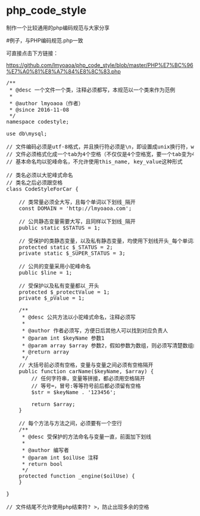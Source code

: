 # php_code_style
制作一个比较通用的php编码规范与大家分享

#例子，与PHP编码规范.php一致

可直接点击下方链接：

https://github.com/lmyoaoa/php_code_style/blob/master/PHP%E7%BC%96%E7%A0%81%E8%A7%84%E8%8C%83.php

<pre>
/**
 * @desc 一个文件一个类，注释必须都写，本规范以一个类来作为范例
 *
 * @author lmyoaoa（作者）
 * @since 2016-11-08
 */
namespace codestyle;

use db\mysql;

// 文件编码必须是utf-8格式，并且换行符必须是\n，即设置成unix换行符，windows为\r\n
// 文件必须格式化成一个tab为4个空格（不仅仅是4个空格宽，要一个tab变为4个空格符）
// 基本命名均以驼峰命名，不允许使用this_name, key_value这种形式

// 类名必须以大驼峰式命名
// 类名之后必须跟空格
class CodeStyleForCar {

    // 类常量必须全大写，且每个单词以下划线_隔开
    const DOMAIN = 'http://lmyoaoa.com';

    // 公共静态变量需要大写，且同样以下划线_隔开
    public static $STATUS = 1;

    // 受保护的类静态变量，以及私有静态变量，均使用下划线开头_每个单词以_隔开
    protected static $_STATUS = 2;
    private static $_SUPER_STATUS = 3;

    // 公共的变量采用小驼峰命名
    public $line = 1;

    // 受保护以及私有变量都以_开头
    protected $_protectValue = 1;
    private $_pValue = 1;

    /**
     * @desc 公共方法以小驼峰式命名，注释必须写
     *
     * @author 作者必须写，方便日后其他人可以找到对应负责人
     * @param int $keyName 参数1
     * @param array $array 参数2，假如参数为数组，则必须写清楚数组的格式，如array(1, 2, 3,...)
     * @return array
     */
    // 大括号前必须有空格，变量与变量之间必须有空格隔开
    public function carName($keyName, $array) {
        // 任何字符串，变量等拼接，都必须用空格隔开
        // 等号=，冒号:等等符号前后都必须留有空格
        $str = $keyName . '123456';

        return $array;
    }

    // 每个方法与方法之间，必须要有一个空行
    /**
     * @desc 受保护的方法命名与变量一直，前面加下划线
     *
     * @author 编写者
     * @param int $oilUse 注释
     * return bool
     */
    protected function _engine($oilUse) {
    }

}

// 文件结尾不允许使用php结束符? >，防止出现多余的空格
</pre>


